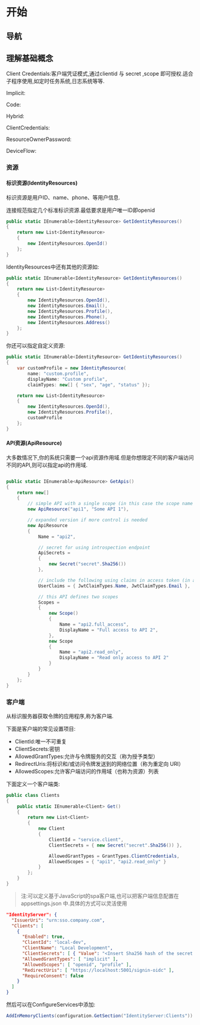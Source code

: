 # 开始

## 导航

## 理解基础概念

Client Credentials:客户端凭证模式,通过clientid 与 secret ,scope 即可授权.适合子程序使用,如定时任务系统,日志系统等等.

Implicit:

Code:

Hybrid:

ClientCredentials:

ResourceOwnerPassword:

DeviceFlow:


### 资源

#### 标识资源(IdentityResources)

标识资源是用户ID、name、phone、等用户信息.

连接规范指定几个标准标识资源.最低要求是用户唯一ID即openid

```c#
public static IEnumerable<IdentityResource> GetIdentityResources()
{
    return new List<IdentityResource>
    {
        new IdentityResources.OpenId()
    };
}
```

IdentityResources中还有其他的资源如:

```c#
public static IEnumerable<IdentityResource> GetIdentityResources()
{
    return new List<IdentityResource>
    {
        new IdentityResources.OpenId(),
        new IdentityResources.Email(),
        new IdentityResources.Profile(),
        new IdentityResources.Phone(),
        new IdentityResources.Address()
    };
}
```

你还可以指定自定义资源:

```c#
public static IEnumerable<IdentityResource> GetIdentityResources()
{
    var customProfile = new IdentityResource(
        name: "custom.profile",
        displayName: "Custom profile",
        claimTypes: new[] { "sex", "age", "status" });

    return new List<IdentityResource>
    {
        new IdentityResources.OpenId(),
        new IdentityResources.Profile(),
        customProfile
    };
}
```

#### API资源(ApiResource)

大多数情况下,你的系统只需要一个api资源作用域.但是你想限定不同的客户端访问不同的API,则可以指定api的作用域.

```c#

public static IEnumerable<ApiResource> GetApis()
{
    return new[]
    {
        // simple API with a single scope (in this case the scope name is the same as the api name)
        new ApiResource("api1", "Some API 1"),

        // expanded version if more control is needed
        new ApiResource
        {
            Name = "api2",

            // secret for using introspection endpoint
            ApiSecrets =
            {
                new Secret("secret".Sha256())
            },

            // include the following using claims in access token (in addition to subject id)
            UserClaims = { JwtClaimTypes.Name, JwtClaimTypes.Email },

            // this API defines two scopes
            Scopes =
            {
                new Scope()
                {
                    Name = "api2.full_access",
                    DisplayName = "Full access to API 2",
                },
                new Scope
                {
                    Name = "api2.read_only",
                    DisplayName = "Read only access to API 2"
                }
            }
        }
    };
}

```

### 客户端

从标识服务器获取令牌的应用程序,称为客户端.

下面是客户端的常见设置项目:

* ClientId:唯一不可重复
* ClientSecrets:密钥
* AllowedGrantTypes:允许与令牌服务的交互（称为授予类型）
* RedirectUris:将标识和/或访问令牌发送到的网络位置（称为重定向 URI）
* AllowedScopes:允许客户端访问的作用域（也称为资源）列表

下面定义一个客户端类:

```c#
public class Clients
{
    public static IEnumerable<Client> Get()
    {
        return new List<Client>
        {
            new Client
            {
                ClientId = "service.client",
                ClientSecrets = { new Secret("secret".Sha256()) },

                AllowedGrantTypes = GrantTypes.ClientCredentials,
                AllowedScopes = { "api1", "api2.read_only" }
            }
        };
    }
}
```

> 注:可以定义基于JavaScript的spa客户端,也可以把客户端信息配置在 appsettings.json 中.具体的方式可以灵活使用

```json
"IdentityServer": {
  "IssuerUri": "urn:sso.company.com",
  "Clients": [
    {
      "Enabled": true,
      "ClientId": "local-dev",
      "ClientName": "Local Development",
      "ClientSecrets": [ { "Value": "<Insert Sha256 hash of the secret encoded as Base64 string>" } ],
      "AllowedGrantTypes": [ "implicit" ],
      "AllowedScopes": [ "openid", "profile" ],
      "RedirectUris": [ "https://localhost:5001/signin-oidc" ],
      "RequireConsent": false
    }
  ]
}
```

然后可以在ConfigureServices中添加:

```c#
AddInMemoryClients(configuration.GetSection("IdentityServer:Clients"))
```